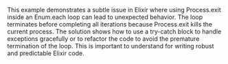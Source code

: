 This example demonstrates a subtle issue in Elixir where using Process.exit inside an Enum.each loop can lead to unexpected behavior. The loop terminates before completing all iterations because Process.exit kills the current process. The solution shows how to use a try-catch block to handle exceptions gracefully or to refactor the code to avoid the premature termination of the loop.  This is important to understand for writing robust and predictable Elixir code.